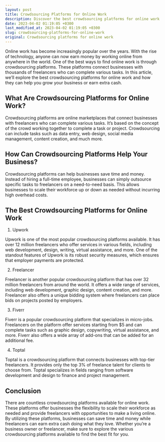 ```yaml
---
layout: post
title: Crowdsourcing Platforms for Online Work
description: Discover the best crowdsourcing platforms for online work and how they can help you grow your business or earn extra cash.
date: 2023-04-02 01:19:05 +0300
last_modified_at: 2023-04-02 01:19:05 +0300
slug: crowdsourcing-platforms-for-online-work
original: Crowdsourcing platforms for online work
---
```

Online work has become increasingly popular over the years. With the rise of technology, anyone can now earn money by working online from anywhere in the world. One of the best ways to find online work is through crowdsourcing platforms. These platforms connect businesses with thousands of freelancers who can complete various tasks. In this article, we’ll explore the best crowdsourcing platforms for online work and how they can help you grow your business or earn extra cash.

## What Are Crowdsourcing Platforms for Online Work?

Crowdsourcing platforms are online marketplaces that connect businesses with freelancers who can complete various tasks. It’s based on the concept of the crowd working together to complete a task or project. Crowdsourcing can include tasks such as data entry, web design, social media management, content creation, and much more.

## How Can Crowdsourcing Platforms Help Your Business?

Crowdsourcing platforms can help businesses save time and money. Instead of hiring a full-time employee, businesses can simply outsource specific tasks to freelancers on a need-to-need basis. This allows businesses to scale their workforce up or down as needed without incurring high overhead costs.

## The Best Crowdsourcing Platforms for Online Work

1. Upwork

Upwork is one of the most popular crowdsourcing platforms available. It has over 12 million freelancers who offer services in various fields, including web development, design, writing, virtual assistance, and more. One of the standout features of Upwork is its robust security measures, which ensures that employer payments are protected.

2. Freelancer

Freelancer is another popular crowdsourcing platform that has over 32 million freelancers from around the world. It offers a wide range of services, including web development, graphic design, content creation, and more. Freelancer also offers a unique bidding system where freelancers can place bids on projects posted by employers.

3. Fiverr

Fiverr is a popular crowdsourcing platform that specializes in micro-jobs. Freelancers on the platform offer services starting from $5 and can complete tasks such as graphic design, copywriting, virtual assistance, and more. Fiverr also offers a wide array of add-ons that can be added for an additional fee.

4. Toptal

Toptal is a crowdsourcing platform that connects businesses with top-tier freelancers. It provides only the top 3% of freelance talent for clients to choose from. Toptal specializes in fields ranging from software development and design to finance and project management.

## Conclusion

There are countless crowdsourcing platforms available for online work. These platforms offer businesses the flexibility to scale their workforce as needed and provide freelancers with opportunities to make a living online. By utilizing these platforms, businesses can save time and money while freelancers can earn extra cash doing what they love. Whether you’re a business owner or freelancer, make sure to explore the various crowdsourcing platforms available to find the best fit for you.